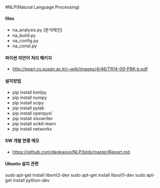 #NLP(Natural Language Processing)

#### files
  - na_analysis.py (분석메인)
  - na_build.py
  - na_config.py
  - na_const.py

#### 파이썬 자연어 처리 패키지
  - http://pearl.cs.pusan.ac.kr/~wiki/images/4/46/TR14-09-PBK-b.pdf

#### 설치방법
  - pip install konlpy
  - pip install numpy
  - pip install scipy
  - pip install pylab
  - pip install openpyxl
  - pip install xlsxwriter
  - pip install scikit-learn
  - pip install networkx

#### SW 개발 현황 메모
  - https://github.com/deokwooj/NLP/blob/master/Report.md


#### Ubuntu 설치 관련
sudo apt-get install libxml2-dev
sudo apt-get install libxslt1-dev 
sudo apt-get install python-dev
